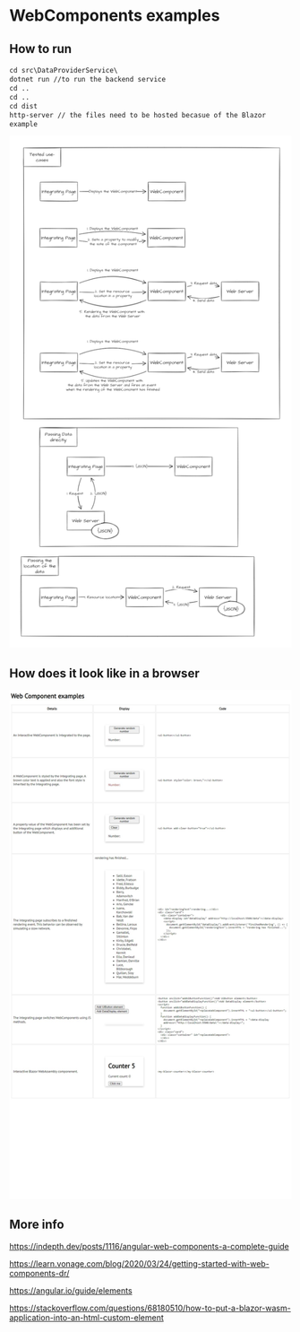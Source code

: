 # WebComponents examples

## How to run
```
cd src\DataProviderService\
dotnet run //to run the backend service
cd ..
cd ..
cd dist
http-server // the files need to be hosted becasue of the Blazor example 
```

![Alt text](./img/Use-cases.png "use-cases")

## How does it look like in a browser
![Alt text](./img/WebCapture.jpeg "web-capture")

## More info
https://indepth.dev/posts/1116/angular-web-components-a-complete-guide

https://learn.vonage.com/blog/2020/03/24/getting-started-with-web-components-dr/

https://angular.io/guide/elements

https://stackoverflow.com/questions/68180510/how-to-put-a-blazor-wasm-application-into-an-html-custom-element
